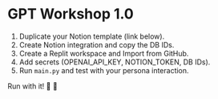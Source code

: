 # GPT Workshop 1.0

1. Duplicate your Notion template (link below).
2. Create Notion integration and copy the DB IDs.
3. Create a Replit workspace and Import from GitHub.
4. Add secrets (OPENAI_API_KEY, NOTION_TOKEN, DB IDs).
5. Run `main.py` and test with your persona interaction.

Run with it! 🔨 🚀 
